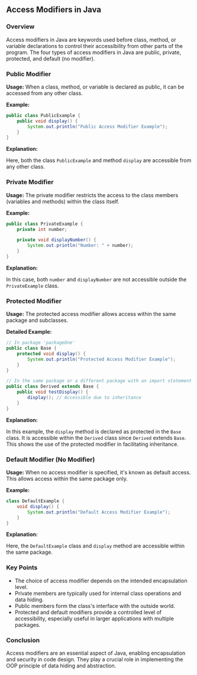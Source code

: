 ## Access Modifiers in Java

### Overview

Access modifiers in Java are keywords used before class, method, or variable declarations to control their accessibility from other parts of the program. The four types of access modifiers in Java are public, private, protected, and default (no modifier).

### Public Modifier

**Usage:** When a class, method, or variable is declared as public, it can be accessed from any other class.

**Example:**

```java
public class PublicExample {
    public void display() {
        System.out.println("Public Access Modifier Example");
    }
}
```

**Explanation:**

Here, both the class `PublicExample` and method `display` are accessible from any other class.

### Private Modifier

**Usage:** The private modifier restricts the access to the class members (variables and methods) within the class itself.

**Example:**

```java
public class PrivateExample {
    private int number;

    private void displayNumber() {
        System.out.println("Number: " + number);
    }
}
```

**Explanation:**

In this case, both `number` and `displayNumber` are not accessible outside the `PrivateExample` class.

### Protected Modifier

**Usage:** The protected access modifier allows access within the same package and subclasses.

**Detailed Example:**

```java
// In package 'packageOne'
public class Base {
    protected void display() {
        System.out.println("Protected Access Modifier Example");
    }
}

// In the same package or a different package with an import statement
public class Derived extends Base {
    public void testDisplay() {
        display(); // Accessible due to inheritance
    }
}
```

**Explanation:**

In this example, the `display` method is declared as protected in the `Base` class. It is accessible within the `Derived` class since `Derived` extends `Base`. This shows the use of the protected modifier in facilitating inheritance.

### Default Modifier (No Modifier)

**Usage:** When no access modifier is specified, it's known as default access. This allows access within the same package only.

**Example:**

```java
class DefaultExample {
    void display() {
        System.out.println("Default Access Modifier Example");
    }
}
```

**Explanation:**

Here, the `DefaultExample` class and `display` method are accessible within the same package.

### Key Points

- The choice of access modifier depends on the intended encapsulation level.
- Private members are typically used for internal class operations and data hiding.
- Public members form the class's interface with the outside world.
- Protected and default modifiers provide a controlled level of accessibility, especially useful in larger applications with multiple packages.

### Conclusion

Access modifiers are an essential aspect of Java, enabling encapsulation and security in code design. They play a crucial role in implementing the OOP principle of data hiding and abstraction.
